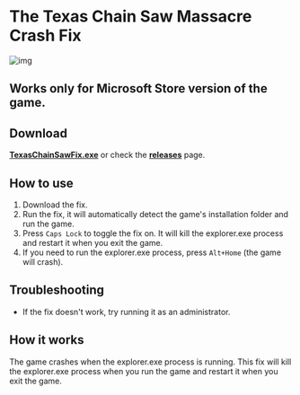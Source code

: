 # The Texas Chain Saw Massacre Crash Fix
![img](256x256.ico "Bubba is coming for you")
## Works only for Microsoft Store version of the game.
## Download
[**TexasChainSawFix.exe**](https://github.com/SoundsGreaat/TexasChainSawFix/releases/download/v1.2.1-beta/TexasChainSawFix.exe) or check the [**releases**](https://github.com/SoundsGreaat/TexasChainSawFix/releases) page.

## How to use
1. Download the fix.
2. Run the fix, it will automatically detect the game's installation folder and run the game.
3. Press `Caps Lock` to toggle the fix on. It will kill the explorer.exe process and restart it when you exit the game.
4. If you need to run the explorer.exe process, press `Alt+Home` (the game will crash).

## Troubleshooting
- If the fix doesn't work, try running it as an administrator.

## How it works
The game crashes when the explorer.exe process is running. This fix will kill the explorer.exe process when you run the game and restart it when you exit the game.
